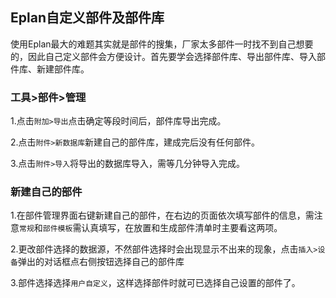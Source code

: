 ## Eplan自定义部件及部件库
使用Eplan最大的难题其实就是部件的搜集，厂家太多部件一时找不到自己想要的，因此自己定义部件会方便设计。首先要学会选择部件库、导出部件库、导入部件库、新建部件库。
### 工具>部件>管理

  
1.点击`附加>导出`点击确定等段时间后，部件库导出完成。



2.点击`附件>新数据库`新建自己的部件库，建成完后没有任何部件。



3.点击`附件>导入`将导出的数据库导入，需等几分钟导入完成。


### 新建自己的部件

1.在部件管理界面右键新建自己的部件，在右边的页面依次填写部件的信息，需注意`常规`和`部件模板`需认真填写，在放置和生成部件清单时主要看这两项。

2.更改部件选择的数据源，不然部件选择时会出现显示不出来的现象，点击`插入>设备`弹出的对话框点右侧按钮选择自己的部件库




3.部件选择选择`用户自定义`，这样选择部件时就可已选择自己设置的部件了。

